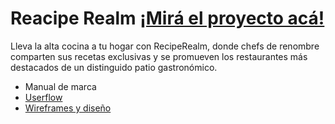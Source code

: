 <!DOCTYPE html>
<html lang = "en">
<head>
<meta charset = "UTF-8">
<meta name="viewport" content= "width-device-width, initial-scale-1.0">
</head>

<body>
<h1> Reacipe Realm  <a href="https://recipe-realm-delta.vercel.app/">¡Mirá el proyecto acá!</a></h1> 
<p>Lleva la alta cocina a tu hogar con RecipeRealm, donde chefs de renombre comparten sus recetas exclusivas y se promueven los restaurantes más destacados de un distinguido patio gastronómico.</p> 
<ul>  
  <li>Manual de marca</li>
  <li><a href= "https://drive.google.com/file/d/1-SKUXNXgY3o5LztFZmNITZmsehbrIL5_/view?pli=1">Userflow</a></li>
  <li><a href= "https://www.figma.com/design/ozuTsBPOYc0cnqiqebqtEJ/RecipeRealm-Wireframe?node-id=0-1&t=TfKX90gWcmG6lLwm-1"> Wireframes y diseño</a></li>
</ul>



</body>
